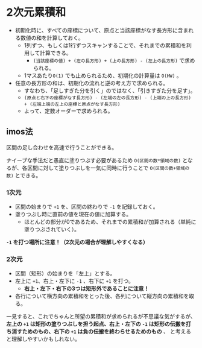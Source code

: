 # 2次元累積和

- 初期化時に、すべての座標について、原点と当該座標がなす長方形に含まれる数値の和を計算しておく。
  - 1列ずつ、もしくは1行ずつスキャンすることで、それまでの累積和を利用して計算できる。
    - `(当該座標の値) + (左の長方形) + (上の長方形) - (左上の長方形)` で求められる。
  - 1マスあたり`O(1)` でも止められるため、初期化の計算量は `O(HW)` 。
- 任意の長方形の和は、初期化の流れと逆の考え方で求められる。
  - すなわち、「足しすぎた分を引く」のではなく、「引きすぎた分を足す」。
  - `(原点と右下の座標がなす長方形) - (左端の左の長方形) - (上端の上の長方形) + (左端上端の左上の座標と原点がなす長方形)`
  - よって、定数オーダーで求められる。

## imos法

区間の足し合わせを高速で行うことができる。

ナイーブな手法だと愚直に塗りつぶす必要があるため `O(区間の数*領域の数)` となるが、各区間に対して塗りつぶしを一気に同時に行うことで `O(区間の数+領域の数)` とできる。

### 1次元

- 区間の始まりで `+1` を、区間の終わりで `-1` を記録しておく。
- 塗りつぶし時に直前の値を現在の値に加算する。
  - ほとんどの部分が0であるため、それまでの累積和が加算される（単純に塗りつぶされていく）。

**`-1` を打つ場所に注意！（2次元の場合が理解しやすくなる）**

### 2次元

- 区間（矩形）の始まりを「左上」とする。
- 左上に `+1`、右上・左下に `-1` 、右下に `+1` を打つ。
  - **右上・左下・右下の3つは矩形外であることに注意！**
- 各行について横方向の累積和をとった後、各列について縦方向の累積和を取る。

一見すると、これでちゃんと所望の累積和が求められるが不思議な気がするが、
**左上の `+1` は矩形の塗りつぶしを担う起点、右上・左下の `-1` は矩形の伝搬を打ち消すためのもの、右下の `+1` は負の伝搬を終わらせるためのもの** 、
と考えると理解しやすいかもしれない。
